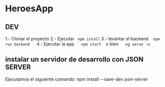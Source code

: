 # HeroesApp

## DEV

1.- Clonar el proyecto
2.- Ejecutar ``` npm istall``` 
3.- levantar el backend ` ` `npm run backend ` ` `
4.- Ejecutar la app ` ` ` npm start` ` ` o bien ` ` ` ng serve -o` ` `  



## instalar un servidor de desarrollo con JSON SERVER
Ejecutamos el siguiente comando: npm install --save-dev json-server
